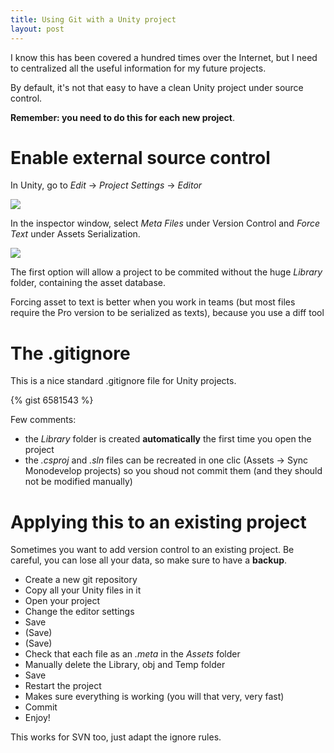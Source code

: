 ```yaml
---
title: Using Git with a Unity project
layout: post
---
```


I know this has been covered a hundred times over the Internet, but I need to centralized all the useful information for my future projects.

By default, it's not that easy to have a clean Unity project under source control.

**Remember: you need to do this for each new project**. 

# Enable external source control

In Unity, go to *Edit* -> *Project Settings* -> *Editor*

<img src="{{site.url}}/static/content/posts/2013-09-16/editor.png" />

In the inspector window, select *Meta Files* under Version Control and *Force Text* under Assets Serialization.

<img src="{{site.url}}/static/content/posts/2013-09-16/inspector.png" />

The first option will allow a project to be commited without the huge *Library* folder, containing the asset database. 

Forcing asset to text is better when you work in teams (but most files require the Pro version to be serialized as texts), because you use a diff tool

# The .gitignore

This is a nice standard .gitignore file for Unity projects.

{% gist 6581543 %}

Few comments:

- the *Library* folder is created **automatically** the first time you open the project
- the *.csproj* and *.sln* files can be recreated in one clic (Assets -> Sync Monodevelop projects) so you shoud not commit them (and they should not be modified manually)

# Applying this to an existing project

Sometimes you want to add version control to an existing project. Be careful, you can lose all your data, so make sure to have a **backup**.

- Create a new git repository
- Copy all your Unity files in it
- Open your project
- Change the editor settings 
- Save
- (Save)
- (Save)
- Check that each file as an *.meta* in the *Assets* folder
- Manually delete the Library, obj and Temp folder
- Save
- Restart the project
- Makes sure everything is working (you will that very, very fast)
- Commit
- Enjoy!

This works for SVN too, just adapt the ignore rules.